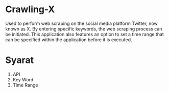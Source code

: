 # Crawling-X
Used to perform web scraping on the social media platform Twitter, now known as X. By entering specific keywords, the web scraping process can be initiated. This application also features an option to set a time range that can be specified within the application before it is executed.
# Syarat
1. API
2. Key Word
3. Time Range
